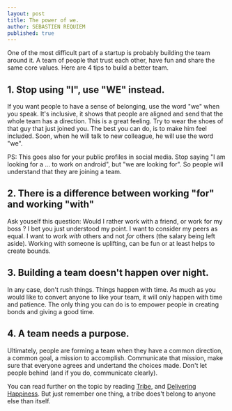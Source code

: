 ```yaml
---
layout: post
title: The power of we.
author: SEBASTIEN REQUIEM
published: true
---
```



<p class="intro">One of the most difficult part of a startup is probably building the team around it. A team of people that trust each other, have fun and share the same core values. Here are 4 tips to build a better team.</p>

## 1. Stop using "I", use "WE" instead. ##

If you want people to have a sense of belonging, use the word "we" when you speak. It's inclusive, it shows that people are aligned and send that the whole team has a direction. This is a great feeling. Try to wear the shoes of that guy that just joined you. The best you can do, is to make him feel included. Soon, when he will talk to new colleague, he will use the word "we".

PS: This goes also for your public profiles in social media. Stop saying "I am looking for a ... to work on android", but "we are looking for". So people will understand that they are joining a team.


## 2. There is a difference between working "for" and working "with" ##

Ask youself this question: Would I rather work with a friend, or work for my boss ? I bet you just understood my point.
I want to consider my peers as equal. I want to work _with_ others and not _for_ others (the salary being left aside). Working with someone is uplifting, can be fun or at least helps to create bounds.

## 3. Building a team doesn't happen over night. ##

In any case, don't rush things. Things happen with time. As much as you would like to convert anyone to like your team, it will only happen with time and patience. The only thing you can do is to empower people in creating bonds and giving a good time.


## 4. A team needs a purpose. ##

Ultimately, people are forming a team when they have a common direction, a common goal, a mission to accomplish. Communicate that mission, make sure that everyone agrees and undertand the choices made. Don't let people behind (and if you do, communicate clearly).



You can read further on the topic by reading [Tribe](http://www.amazon.com/Tribes-We-Need-You-Lead/dp/1423374118), and [Delivering Happiness](http://www.amazon.com/Delivering-Happiness-Profits-Passion-Purpose/dp/0446576220/ref=sr_1_1?s=books&ie=UTF8&qid=1405856612&sr=1-1&keywords=delivering+happiness). But just remember one thing, a tribe does't belong to anyone else than itself.

